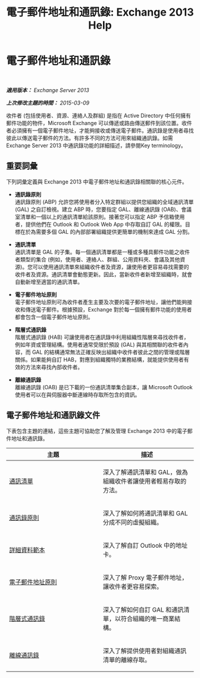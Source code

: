 ﻿---
title: '電子郵件地址和通訊錄: Exchange 2013 Help'
TOCTitle: 電子郵件地址和通訊錄
ms:assetid: b97d0f68-691a-42af-9a6c-4dcc37b28a42
ms:mtpsurl: https://technet.microsoft.com/zh-tw/library/JJ657488(v=EXCHG.150)
ms:contentKeyID: 50474101
ms.date: 05/21/2018
mtps_version: v=EXCHG.150
ms.translationtype: MT
---

# 電子郵件地址和通訊錄

 

_**適用版本：** Exchange Server 2013_

_**上次修改主題的時間：** 2015-03-09_

收件者 (包括使用者、資源、連絡人及群組) 是指在 Active Directory 中任何擁有郵件功能的物件，Microsoft Exchange 可以傳遞或路由傳送郵件到該位置。收件者必須擁有一個電子郵件地址，才能夠接收或傳送電子郵件。通訊錄是使用者尋找彼此以傳送電子郵件的方法。有許多不同的方法可用來組織通訊錄。如需 Exchange Server 2013 中通訊錄功能的詳細描述，請參閱Key terminology。

## 重要詞彙

下列詞彙定義與 Exchange 2013 中電子郵件地址和通訊錄相關聯的核心元件。

  - **通訊錄原則**  
    通訊錄原則 (ABP) 允許您將使用者分入特定群組以提供您組織的全域通訊清單 (GAL) 之自訂檢視。建立 ABP 時，您要指定 GAL、離線通訊錄 (OAB)、會議室清單和一個以上的通訊清單給該原則。接著您可以指定 ABP 予信箱使用者，提供他們在 Outlook 和 Outlook Web App 中存取自訂 GAL 的權限。目標在於為需要多個 GAL 的內部部署組織提供更簡單的機制來達成 GAL 分割。

<!-- end list -->

  - **通訊清單**  
    通訊清單是 GAL 的子集。每一個通訊清單都是一種或多種具郵件功能之收件者類型的集合 (例如，使用者、連絡人、群組、公用資料夾、會議及其他資源)。您可以使用通訊清單來組織收件者及資源，讓使用者更容易尋找需要的收件者及資源。通訊清單會動態更新。因此，當新收件者新增至組織時，就會自動新增至適當的通訊清單。

<!-- end list -->

  - **電子郵件地址原則**  
    電子郵件地址原則可為收件者產生主要及次要的電子郵件地址，讓他們能夠接收和傳送電子郵件。根據預設，Exchange 對於每一個擁有郵件功能的使用者都會包含一個電子郵件地址原則。

<!-- end list -->

  - **階層式通訊錄**  
    階層式通訊錄 (HAB) 可讓使用者在通訊錄中利用組織性階層來尋找收件者，例如年資或管理結構。使用者通常受限於預設 (GAL) 與其相關聯的收件者內容，而 GAL 的結構通常無法正確反映出組織中收件者彼此之間的管理或階層關係。如果能夠自訂 HAB，對應到組織獨特的業務結構，就能提供使用者有效的方法來尋找內部收件者。

<!-- end list -->

  - **離線通訊錄**  
    離線通訊錄 (OAB) 是已下載的一份通訊清單集合副本，讓 Microsoft Outlook 使用者可以在與伺服器中斷連線時存取所包含的資訊。

## 電子郵件地址和通訊錄文件

下表包含主題的連結，這些主題可協助您了解及管理 Exchange 2013 中的電子郵件地址和通訊錄。


<table>
<colgroup>
<col style="width: 50%" />
<col style="width: 50%" />
</colgroup>
<thead>
<tr class="header">
<th>主題</th>
<th>描述</th>
</tr>
</thead>
<tbody>
<tr class="odd">
<td><p><a href="https://docs.microsoft.com/zh-tw/exchange/address-books/address-lists/address-lists">通訊清單</a></p></td>
<td><p>深入了解通訊清單和 GAL，做為組織收件者讓使用者輕易存取的方法。</p></td>
</tr>
<tr class="even">
<td><p><a href="https://docs.microsoft.com/zh-tw/exchange/address-books/address-book-policies/address-book-policies">通訊錄原則</a></p></td>
<td><p>深入了解如何將通訊清單和 GAL 分成不同的虛擬組織。</p></td>
</tr>
<tr class="odd">
<td><p><a href="details-templates-exchange-2013-help.md">詳細資料範本</a></p></td>
<td><p>深入了解自訂 Outlook 中的地址卡。</p></td>
</tr>
<tr class="even">
<td><p><a href="email-address-policies-exchange-2013-help.md">電子郵件地址原則</a></p></td>
<td><p>深入了解 Proxy 電子郵件地址，讓收件者更容易探索。</p></td>
</tr>
<tr class="odd">
<td><p><a href="https://docs.microsoft.com/zh-tw/exchange/address-books/hierarchical-address-books/hierarchical-address-books">階層式通訊錄</a></p></td>
<td><p>深入了解如何自訂 GAL 和通訊清單，以符合組織的唯一商業結構。</p></td>
</tr>
<tr class="even">
<td><p><a href="offline-address-books-exchange-2013-help.md">離線通訊錄</a></p></td>
<td><p>深入了解提供使用者對組織通訊清單的離線存取。</p></td>
</tr>
</tbody>
</table>

